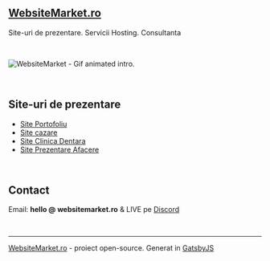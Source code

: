 ## [WebsiteMarket.ro](https://websitemarket.ro)

Site-uri de prezentare. Servicii Hosting. Consultanta

<br />

![WebsiteMarket - Gif animated intro.](https://raw.githubusercontent.com/creare-site/static/master/common/websitemarket-intro.gif)

<br />

## Site-uri de prezentare
 
 - [Site Portofoliu](https://site-portofoliu.websitemarket.ro/)
 - [Site cazare](https://cazare-mamaia-nord.websitemarket.ro/)
 - [Site Clinica Dentara](https://site-clinica-dentara.websitemarket.ro/)
 - [Site Prezentare Afacere](https://site-prezentare-afacere.websitemarket.ro/)

<br />

## Contact 
  
Email: **hello @ websitemarket.ro** & LIVE pe [Discord](https://discord.gg/MFRQmAk)

<br />

---
[WebsiteMarket.ro](https://websitemarket.ro) - proiect open-source. Generat in [GatsbyJS](https://www.gatsbyjs.org)
